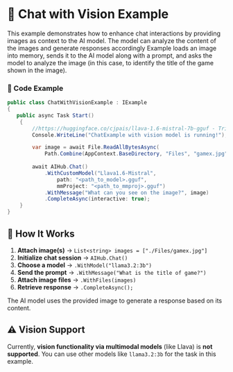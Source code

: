 # 📂 Chat with Vision Example

This example demonstrates how to enhance chat interactions by providing images as context to the AI model. The model can analyze the content of the images and generate responses accordingly Example loads an image into memory, sends it to the AI model along with a prompt, and asks the model to analyze the image (in this case, to identify the title of the game shown in the image).

### 📝 Code Example

```csharp
public class ChatWithVisionExample : IExample
{
   public async Task Start()
    {
        //https://huggingface.co/cjpais/llava-1.6-mistral-7b-gguf - Tried with this model
        Console.WriteLine("ChatExample with vision model is running!");

        var image = await File.ReadAllBytesAsync(
            Path.Combine(AppContext.BaseDirectory, "Files", "gamex.jpg"));
        
        await AIHub.Chat()
            .WithCustomModel("Llava1.6-Mistral",
                path: "<path_to_model>.gguf",
                mmProject: "<path_to_mmproj>.gguf")
            .WithMessage("What can you see on the image?", image)
            .CompleteAsync(interactive: true);
    }
}
```

## 🔹 How It Works
1. **Attach image(s)** → `List<string> images = ["./Files/gamex.jpg"]`
2. **Initialize chat session** → `AIHub.Chat()`
3. **Choose a model** → `.WithModel("llama3.2:3b")`
4. **Send the prompt** → `.WithMessage("What is the title of game?")`
5. **Attach image files** → `.WithFiles(images)`
6. **Retrieve response** → `.CompleteAsync();`

The AI model uses the provided image to generate a response based on its content.

## ⚠️ Vision Support
Currently, **vision functionality via multimodal models** (like Llava) is **not supported**. You can use other models like `llama3.2:3b` for the task in this example.